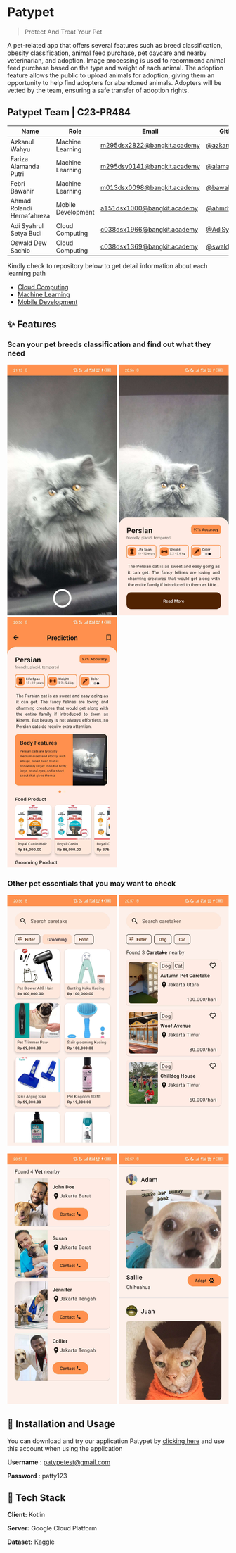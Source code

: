 # Patypet
> Protect And Treat Your Pet

A pet-related app that offers several features such as breed classification, obesity classification, animal feed purchase, pet daycare and nearby veterinarian, and adoption. Image processing is used to recommend animal feed purchase based on the type and weight of each animal. The adoption feature allows the public to upload animals for adoption, giving them an opportunity to help find adopters for abandoned animals. Adopters will be vetted by the team, ensuring a safe transfer of adoption rights.


## Patypet Team | C23-PR484
| Name | Role | Email | GitHub | 
| --- | --- | --- | --- |
| Azkanul Wahyu | Machine Learning | m295dsx2822@bangkit.academy | [@azkanwhy](https://github.com/azkanwhy) |
| Fariza Alamanda Putri | Machine Learning | m295dsy0141@bangkit.academy | [@alamandaputri](https://github.com/alamandaputri) |
| Febri Bawahir | Machine Learning | m013dsx0098@bangkit.academy | [@bawahirfebri](https://github.com/bawahirfebri)|
| Ahmad Rolandi Hernafahreza | Mobile Development | a151dsx1000@bangkit.academy | [@ahmrh](https://www.github.com/ahmrh) |
| Adi Syahrul Setya Budi | Cloud Computing | c038dsx1966@bangkit.academy | [@AdiSyahrul](https://github.com/AdiSyahrul) |
| Oswald Dew Sachio | Cloud Computing | c038dsx1369@bangkit.academy | [@swalddy](https://github.com/swalddy) |


Kindly check to repository below to get detail information about each learning path
 - [Cloud Computing](https://github.com/patypet-capstone/cloudcomputing)
 - [Machine Learning](https://github.com/patypet-capstone/machinelearning)
 - [Mobile Development](https://github.com/patypet-capstone/mobiledev)


## ✨ Features
### Scan your pet breeds classification and find out what they need

<img src="https://github.com/patypet-capstone/.github/blob/main/profile/ui-interfaces/Pet%20Camera.jpg" width="250"> <img src="https://github.com/patypet-capstone/.github/blob/main/profile/ui-interfaces/Prediction%20Sheet.jpg" width="250"> <img src="https://github.com/patypet-capstone/.github/blob/main/profile/ui-interfaces/Prediction%20Sheet%20Detailed.jpg" width="250">


### Other pet essentials that you may want to check

<img src="https://github.com/patypet-capstone/.github/blob/main/profile/ui-interfaces/Pet%20Marketplace.jpg" width="250"> <img src="https://github.com/patypet-capstone/.github/blob/main/profile/ui-interfaces/Pet%20Caretake.jpg" width="250"> 

<img src="https://github.com/patypet-capstone/.github/blob/main/profile/ui-interfaces/Pet%20Vet.jpg" width="250"> <img src="https://github.com/patypet-capstone/.github/blob/main/profile/ui-interfaces/Pet%20Adoption.jpg" width="250">



## 🚀 Installation and Usage

You can download and try our application Patypet by [clicking here](https://github.com/patypet-capstone/mobiledev/releases/tag/v0.3.0-alpha) and use this account when using the application

**Username** : patypetest@gmail.com

**Password** : patty123



## 🤖 Tech Stack

**Client:** Kotlin

**Server:** Google Cloud Platform

**Dataset:** Kaggle






